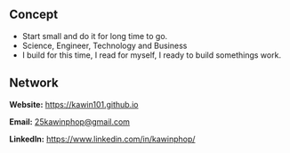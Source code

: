 ## Concept
* Start small and do it for long time to go.
* Science, Engineer, Technology and Business
* I build for this time, I read for myself, I ready to build somethings work.
## Network

**Website:** https://kawin101.github.io

**Email:** 25kawinphop@gmail.com

**LinkedIn:** https://www.linkedin.com/in/kawinphop/
